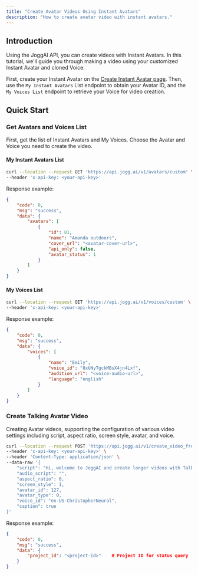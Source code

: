 ```yaml
---
title: "Create Avatar Videos Using Instant Avatars"
description: "How to create avatar video with instant avatars."
---
```


## Introduction

Using the JoggAI API, you can create videos with Instant Avatars. In this tutorial, we'll guide you through making a video using your customized Instant Avatar and cloned Voice.

First, create your Instant Avatar on the [Create Instant Avatar page](https://app.jogg.ai/create-instant-avatar). Then, use the `My Instant Avatars` List endpoint to obtain your Avatar ID, and the `My Voices List` endpoint to retrieve your Voice for video creation.

## Quick Start

### Get Avatars and Voices List

First, get the list of Instant Avatars and My Voices. Choose the Avatar and Voice you need to create the video.

#### My Instant Avatars List

```bash
curl --location --request GET 'https://api.jogg.ai/v1/avatars/custom' \
--header 'x-api-key: <your-api-key>'
```

Response example:

```json
{
    "code": 0,
    "msg": "success",
    "data": {
        "avatars": [
            {
                "id": 81,       
                "name": "Amanda outdoors",
                "cover_url": "<avatar-cover-url>",
                "api_only": false,
                "avatar_status": 1
            }
        ]
    }
}
```

#### My Voices List

```bash
curl --location --request GET 'https://api.jogg.ai/v1/voices/custom' \
--header 'x-api-key: <your-api-key>'
```

Response example:

```json
{
    "code": 0,
    "msg": "success",
    "data": {
        "voices": [
            {
                "name": "Emily",
                "voice_id": "8xUNyTgckMBsX4jn4Lxf",   
                "audition_url": "<voice-audio-url>",
                "language": "english"
            }
        ]
    }
}
```

### Create Talking Avatar Video

Creating Avatar videos, supporting the configuration of various video settings including script, aspect ratio, screen style, avatar, and voice.

```bash
curl --location --request POST 'https://api.jogg.ai/v1/create_video_from_talking_avatar' \
--header 'x-api-key: <your-api-key>' \
--header 'Content-Type: application/json' \
--data-raw '{
    "script": "Hi, welcome to JoggAI and create longer videos with Talking Avatars in minutes!",
    "audio_script": "",
    "aspect_ratio": 0,
    "screen_style": 1,
    "avatar_id": 127,
    "avatar_type": 0,
    "voice_id": "en-US-ChristopherNeural",
    "caption": true
}'
```

Response example:

```json
{
    "code": 0,
    "msg": "success",
    "data": {
        "project_id": "<project-id>"    # Project ID for status query
    }
}
```